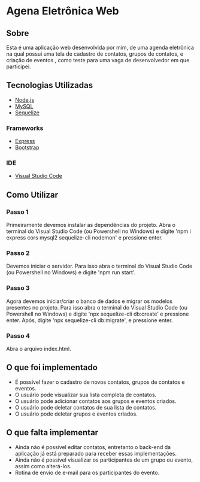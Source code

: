 # Agena Eletrônica Web

## Sobre
Esta é uma aplicação web desenvolvida por mim, de uma agenda eletrônica na qual possui uma tela de cadastro de contatos, 
grupos de contatos, e criação de eventos , como teste para uma vaga de desenvolvedor em que participei.

## Tecnologias Utilizadas
* [Node.js](https://nodejs.org/en/)
* [MySQL](https://www.mysql.com)
* [Sequelize](https://sequelize.org)

### Frameworks
* [Express](https://expressjs.com/pt-br/)
* [Bootstrap](https://getbootstrap.com/)

### IDE
* [Visual Studio Code](https://code.visualstudio.com/)

## Como Utilizar
### Passo 1
Primeiramente devemos instalar as dependências do projeto. Abra o terminal do Visual Studio Code (ou Powershell no Windows) e digite 'npm i express cors mysql2 sequelize-cli nodemon' e pressione enter.

### Passo 2
Devemos iniciar o servidor. Para isso abra o terminal do Visual Studio Code (ou Powershell no Windows) e digite 'npm run start'. 

### Passo 3
Agora devemos iniciar/criar o banco de dados e migrar os modelos presentes no projeto. Para isso abra o terminal do Visual Studio Code (ou Powershell no Windows) e digite 'npx sequelize-cli db:create' e pressione enter. Após, digite 'npx sequelize-cli db:migrate', e pressione enter.

### Passo 4
Abra o arquivo index.html.

## O que foi implementado
* É possível fazer o cadastro de novos contatos, grupos de contatos e eventos.
* O usuário pode visualizar sua lista completa de contatos.
* O usuário pode adicionar contatos aos grupos e eventos criados.
* O usuário pode deletar contatos de sua lista de contatos.
* O usuário pode deletar grupos e eventos criados.

## O que falta implementar
* Ainda não é possível editar contatos, entretanto o back-end da aplicação já está preparado para receber essas implementações.
* Ainda não é possível visualizar os participantes de um grupo ou evento, assim como alterá-los.
* Rotina de envio de e-mail para os participantes do evento.

